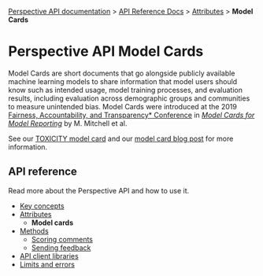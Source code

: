 [Perspective API documentation](../../README.md) >  [API Reference Docs](../README.md) > [Attributes](../models.md) > **Model Cards**

# Perspective API Model Cards

Model Cards are short documents that go alongside publicly available machine 
learning models to share information that model users should know such as 
intended usage, model training processes, and evaluation results, including 
evaluation across demographic groups and communities to measure unintended bias.
Model Cards were introduced at the 2019 
[Fairness, Accountability, and Transparency* Conference](https://fatconference.org/index.html) 
in *[Model Cards for Model Reporting](https://dl.acm.org/citation.cfm?id=3287596)*
by M. Mitchell et al.

See our [TOXICITY model card](English/toxicity.md) and our [model card blog post](https://medium.com/the-false-positive/increasing-transparency-in-machine-learning-models-311ee08ca58a) for more information.

## API reference

Read more about the Perspective API and how to use it.

* [Key concepts](../key-concepts.md)
* [Attributes](../models.md)
   * **Model cards**
* [Methods](../methods.md)
   * [Scoring comments](../methods.md#scoring-comments-analyzecomment)
   * [Sending feedback](../methods.md#sending-feedback-suggestcommentscore)
* [API client libraries](../clients.md)
* [Limits and errors](../limits.md)

